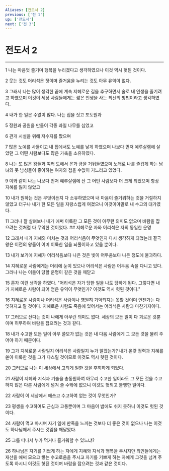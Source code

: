 ```yaml
---
Aliases: [전도서 2]
previous: ['전 1']
up: ['전도서']
next: ['전 3']
---
```

# 전도서 2

***


1 나는 마음껏 즐기며 행복을 누리겠다고 생각하였으나 이것 역시 헛된 것이다. 

2 웃는 것도 어리석은 짓이며 즐거움을 누리는 것도 아무 유익이 없다. 

3 그래서 나는 많이 생각한 끝에 계속 지혜로운 길을 추구하면서 술로 내 인생을 즐기려고 하였으며 이것이 세상 사람들에게는 짧은 인생을 사는 최선의 방법이라고 생각하였다. 

4 내가 한 일은 수없이 많다. 나는 집을 짓고 포도원과 

5 정원과 공원을 만들어 각종 과일 나무를 심었고 

6 관개 시설을 위해 저수지를 팠으며 

7 많은 노예를 사들이고 내 집에서도 노예를 낳게 하였으며 나보다 먼저 예루살렘에 살았던 그 어떤 사람보다도 많은 가축을 소유하였다. 

8 나는 또 많은 왕들과 여러 도에서 은과 금을 거둬들였으며 노래로 나를 즐겁게 하는 남녀와 뭇 남성들이 좋아하는 여자와 첩을 수없이 거느리고 있었다. 

9 이와 같이 나는 나보다 먼저 예루살렘에 산 그 어떤 사람보다 더 크게 되었으며 항상 지혜를 잃지 않았고 

10 내가 원하는 것은 무엇이든지 다 소유하였으며 내 마음이 즐거워하는 것을 거절하지 않았고 더구나 내가 한 모든 일을 자랑스럽게 여겼으니 이것이야말로 내 수고의 대가였다. 

11 그러나 잘 살펴보니 내가 애써 이룩한 그 모든 것이 아무런 의미도 없으며 바람을 잡으려는 것처럼 다 무익한 것이었다. ## 지혜로운 자와 어리석은 자의 동일한 운명 

12 그래서 내가 지혜와 미치는 것과 어리석음이 무엇인지 다시 생각하게 되었는데 결국 왕은 이전의 왕들이 이미 이룩한 일을 되풀이하고 있을 뿐이다. 

13 내가 보기에 지혜가 어리석음보다 나은 것은 빛이 어두움보다 나은 정도에 불과하다. 

14 지혜로운 사람에게는 머리에 눈이 있으나 어리석은 사람은 어두움 속을 다니고 있다. 그러나 나는 이들이 당할 운명이 같은 것을 깨닫고 

15 혼자 이런 생각을 하였다. "어리석은 자가 당한 일을 나도 당하게 된다. 그렇다면 내가 지혜로운 사람이 되어 얻은 유익이 무엇인가? 이것도 역시 헛된 것이다." 

16 지혜로운 사람이나 어리석은 사람이나 영원히 기억되지는 못할 것이며 언젠가는 다 잊혀지고 말 것이다. 지혜로운 사람도 죽음에 있어서는 어리석은 사람과 마찬가지이다. 

17 그러므로 산다는 것이 나에게 아무런 의미도 없다. 세상의 모든 일이 다 괴로운 것뿐이며 허무하여 바람을 잡으려는 것과 같다. 

18 내가 수고한 모든 일이 아무 쓸모가 없는 것은 내 다음 사람에게 그 모든 것을 물려 주어야 하기 때문이다. 

19 그가 지혜로운 사람일지 어리석은 사람일지 누가 알겠는가? 내가 온갖 정력과 지혜를 쏟아 이룩한 것을 그가 다스릴 것이므로 이것도 역시 헛된 것이다. 

20 그러므로 나는 이 세상에서 고되게 일한 것을 후회하게 되었다. 

21 사람이 지혜와 지식과 기술을 총동원하여 아무리 수고한 일이라도 그 모든 것을 수고하지 않은 다른 사람에게 넘겨 줄 수밖에 없으니 이것도 헛되고 불행한 일이다. 

22 사람이 이 세상에서 애쓰고 수고하여 얻는 것이 무엇인가? 

23 평생을 수고하여도 근심과 고통뿐이며 그 마음이 밤에도 쉬지 못하니 이것도 헛된 것이다. 

24 사람이 먹고 마시며 자기 일에 만족을 느끼는 것보다 더 좋은 것이 없으나 나는 이것도 하나님께서 주시는 것임을 깨달았다. 

25 그를 떠나서 누가 먹거나 즐거워할 수 있느냐? 

26 하나님은 자기를 기쁘게 하는 자에게 지혜와 지식과 행복을 주시지만 죄인들에게는 재산을 애써 모으고 쌓는 수고로움을 주시고 자기를 기쁘게 하는 자에게 그것을 넘겨 주도록 하시니 이것도 헛된 것이며 바람을 잡으려는 것과 같은 것이다.
